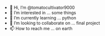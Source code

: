 - 👋 Hi, I’m @tomatocultivator9000
- 👀 I’m interested in ... some things
- 🌱 I’m currently learning ... python
- 💞️ I’m looking to collaborate on ... final project
- 📫 How to reach me ... on earth

<!---
tomatocultivator9000/tomatocultivator9000 is a ✨ special ✨ repository because its `README.md` (this file) appears on your GitHub profile.
You can click the Preview link to take a look at your changes.
--->
